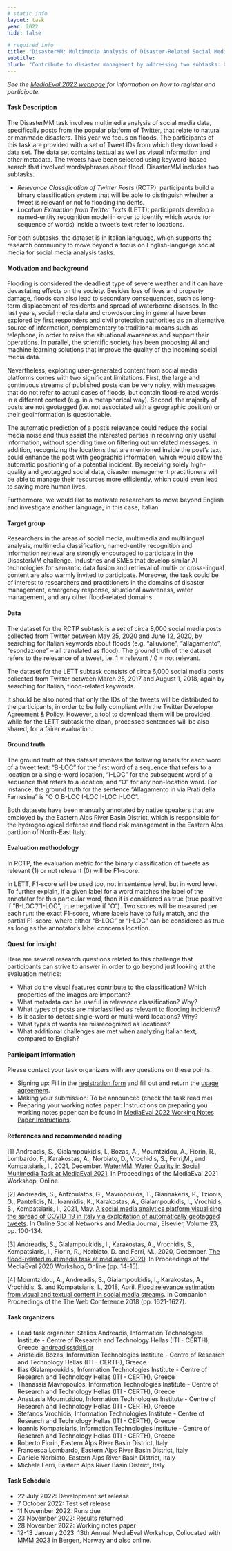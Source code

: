 ```yaml
---
# static info
layout: task
year: 2022
hide: false

# required info
title: "DisasterMM: Multimedia Analysis of Disaster-Related Social Media Data"
subtitle:
blurb: "Contribute to disaster management by addressing two subtasks: Classify multimodal twitter data as relevant or non-relevant to flooding events and and develop a named-entity recognizer in order to identify which words (or sequence of words) in a tweet’s text refer to locations."
---
```


<!-- # please respect the structure below-->
*See the [MediaEval 2022 webpage](https://multimediaeval.github.io/editions/2022/) for information on how to register and participate.*

#### Task Description
The DisasterMM task involves multimedia analysis of social media data, specifically posts from the popular platform of Twitter, that relate to natural or manmade disasters. This year we focus on floods. The participants of this task are provided with a set of Tweet IDs from which they download a data set. The data set contains textual as well as visual information and other metadata. The tweets have been selected using keyword-based search that involved words/phrases about flood. DisasterMM includes two subtasks. 

* *Relevance Classification of Twitter Posts* (RCTP): participants build a binary classification system that will be able to distinguish whether a tweet is relevant or not to flooding incidents. 
* *Location Extraction from Twitter Texts* (LETT): participants develop a named-entity recognition model in order to identify which words (or sequence of words) inside a tweet’s text refer to locations. 

For both subtasks, the dataset is in Italian language, which supports the research community to move beyond a focus on English-language social media for social media analysis tasks.

#### Motivation and background
Flooding is considered the deadliest type of severe weather and it can have devastating effects on the society. Besides loss of lives and property damage, floods can also lead to secondary consequences, such as long-term displacement of residents and spread of waterborne diseases. In the last years, social media data and crowdsourcing in general have been explored by first responders and civil protection authorities as an alternative source of information, complementary to traditional means such as telephone, in order to raise the situational awareness and support their operations. In parallel, the scientific society has been proposing AI and machine learning solutions that improve the quality of the incoming social media data.

Nevertheless, exploiting user-generated content from social media platforms comes with two significant limitations. First, the large and continuous streams of published posts can be very noisy, with messages that do not refer to actual cases of floods, but contain flood-related words in a different context (e.g. in a metaphorical way). Second, the majority of posts are not geotagged (i.e. not associated with a geographic position) or their geoinformation is questionable.

The automatic prediction of a post’s relevance could reduce the social media noise and thus assist the interested parties in receiving only useful information, without spending time on filtering out unrelated messages. In addition, recognizing the locations that are mentioned inside the post’s text could enhance the post with geographic information, which would allow the automatic positioning of a potential incident. By receiving solely high-quality and geotagged social data, disaster management practitioners will be able to manage their resources more efficiently, which could even lead to saving more human lives.

Furthermore, we would like to motivate researchers to move beyond English and investigate another language, in this case, Italian. 

#### Target group
Researchers in the areas of social media, multimedia and multilingual analysis, multimedia classification, named-entity recognition and information retrieval are strongly encouraged to participate in the DisasterMM challenge. Industries and SMEs that develop similar AI technologies for semantic data fusion and retrieval of multi- or cross-lingual content are also warmly invited to participate. Moreover, the task could be of interest to researchers and practitioners in the domains of disaster management, emergency response, situational awareness, water management, and any other flood-related domains.

#### Data
The dataset for the RCTP subtask is a set of circa 8,000 social media posts collected from Twitter between May 25, 2020 and June 12, 2020, by searching for Italian keywords about floods (e.g. “alluvione”, “allagamento”, “esondazione” – all translated as flood). The ground truth of the dataset refers to the relevance of a tweet, i.e. 1 = relevant / 0 = not relevant.

The dataset for the LETT subtask consists of circa 6,000 social media posts collected from Twitter between March 25, 2017 and August 1, 2018, again by searching for Italian, flood-related keywords. 

It should be also noted that only the IDs of the tweets will be distributed to the participants, in order to be fully compliant with the Twitter Developer Agreement & Policy. However, a tool to download them will be provided, while for the LETT subtask the clean, processed sentences will be also shared, for a fairer evaluation.

#### Ground truth
The ground truth of this dataset involves the following labels for each word of a tweet text: “B-LOC” for the first word of a sequence that refers to a location or a single-word location, “I-LOC” for the subsequent word of a sequence that refers to a location, and “O” for any non-location word. For instance, the ground truth for the sentence “Allagamento in via Prati della Farnesina” is “O O B-LOC I-LOC I-LOC I-LOC”.

Both datasets have been manually annotated by native speakers that are employed by the Eastern Alps River Basin District, which is responsible for the hydrogeological defense and flood risk management in the Eastern Alps partition of North-East Italy.

#### Evaluation methodology
In RCTP, the evaluation metric for the binary classification of tweets as relevant (1) or not relevant (0) will be F1-score.

In LETT, F1-score will be used too, not in sentence level, but in word level. To further explain, if a given label for a word matches the label of the annotator for this particular word, then it is considered as true (true positive if “B-LOC”/“I-LOC”, true negative if “O”). Two scores will be measured per each run: the exact F1-score, where labels have to fully match, and the partial F1-score, where either “B-LOC” or “I-LOC” can be considered as true as long as the annotator’s label concerns location.

#### Quest for insight
Here are several research questions related to this challenge that participants can strive to answer in order to go beyond just looking at the evaluation metrics: 
* What do the visual features contribute to the classification? Which properties of the images are important?
* What metadata can be useful in relevance classification? Why?
* What types of posts are misclassified as relevant to flooding incidents?
* Is it easier to detect single-word or multi-word locations? Why?
* What types of words are misrecognized as locations?
* What additional challenges are met when analyzing Italian text, compared to English?

#### Participant information
Please contact your task organizers with any questions on these points. 
* Signing up: Fill in the [registration form](https://forms.gle/JcKoa5ycxR2KEiTJ7) and fill out and return the [usage agreement](https://multimediaeval.github.io/editions/2022/docs/MediaEval2022_UsageAgreement.pdf).
* Making your submission: To be announced (check the task read me) <!-- Please add instructions on how to create and submit runs to your task replacing "To be announced." -->
* Preparing your working notes paper: Instructions on preparing you working notes paper can be found in [MediaEval 2022 Working Notes Paper Instructions](https://docs.google.com/document/d/12uSn0rRYxa3buiFNEbpa46dKsHOyqV2PHU_joRGMHRw).

#### References and recommended reading
[1] Andreadis, S., Gialampoukidis, I., Bozas, A., Moumtzidou, A., Fiorin, R., Lombardo, F., Karakostas, A., Norbiato, D., Vrochidis, S., Ferri,M., and Kompatsiaris, I., 2021, December. [WaterMM: Water Quality in Social Multimedia Task at MediaEval 2021](https://2021.multimediaeval.com/paper4.pdf). In Proceedings of the MediaEval 2021 Workshop, Online.

[2] Andreadis, S., Antzoulatos, G., Mavropoulos, T., Giannakeris, P., Tzionis, G., Pantelidis, N., Ioannidis, K., Karakostas, A., Gialampoukidis, I., Vrochidis, S., Kompatsiaris, I., 2021, May. [A social media analytics platform visualising the spread of COVID-19 in Italy via exploitation of automatically geotagged tweets](https://doi.org/10.1016/j.osnem.2021.100134). In Online Social Networks and Media Journal, Elsevier, Volume 23, pp. 100-134.

[3] Andreadis, S., Gialampoukidis, I., Karakostas, A., Vrochidis, S., Kompatsiaris, I., Fiorin, R., Norbiato, D. and Ferri, M., 2020, December. [The flood-related multimedia task at mediaeval 2020](http://ceur-ws.org/Vol-2882/paper5.pdf). In Proceedings of the MediaEval 2020 Workshop, Online (pp. 14-15).

[4] Moumtzidou, A., Andreadis, S., Gialampoukidis, I., Karakostas, A., Vrochidis, S. and Kompatsiaris, I., 2018, April. [Flood relevance estimation from visual and textual content in social media streams](https://dl.acm.org/doi/abs/10.1145/3184558.3191620). In Companion Proceedings of the The Web Conference 2018 (pp. 1621-1627).

#### Task organizers
* Lead task organizer: Stelios Andreadis, Information Technologies Institute - Centre of Research and Technology Hellas (ITI - CERTH), Greece, andreadisst@iti.gr
* Aristeidis Bozas, Information Technologies Institute - Centre of Research and Technology Hellas (ITI - CERTH), Greece
* Ilias Gialampoukidis, Information Technologies Institute - Centre of Research and Technology Hellas (ITI - CERTH), Greece
* Thanassis Mavropoulos, Information Technologies Institute - Centre of Research and Technology Hellas (ITI - CERTH), Greece
* Anastasia Moumtzidou, Information Technologies Institute - Centre of Research and Technology Hellas (ITI - CERTH), Greece
* Stefanos Vrochidis, Information Technologies Institute - Centre of Research and Technology Hellas (ITI - CERTH), Greece
* Ioannis Kompatsiaris, Information Technologies Institute - Centre of Research and Technology Hellas (ITI - CERTH), Greece
* Roberto Fiorin, Eastern Alps River Basin District, Italy
* Francesca Lombardo, Eastern Alps River Basin District, Italy
* Daniele Norbiato, Eastern Alps River Basin District, Italy
* Michele Ferri, Eastern Alps River Basin District, Italy

#### Task Schedule
* 22 July 2022: Development set release
* 7 October 2022: Test set release
* 11 November 2022: Runs due
* 23 November 2022: Results returned
* 28 November 2022: Working notes paper  <!-- Fixed. Please do not change.-->
* 12-13 January 2023: 13th Annual MediaEval Workshop, Collocated with [MMM 2023](https://www.mmm2023.no/) in Bergen, Norway and also online. <!-- Fixed. Please do not change.-->

